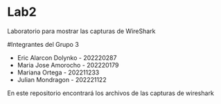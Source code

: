 # Lab2
Laboratorio para mostrar las capturas de WireShark

#Integrantes del Grupo 3

- Eric Alarcon Dolynko - 202220287
- Maria Jose Amorocho - 202220179
- Mariana Ortega - 202211233
- Julian Mondragon - 202221122

En este repositorio encontrará los archivos de las capturas de wireshark
